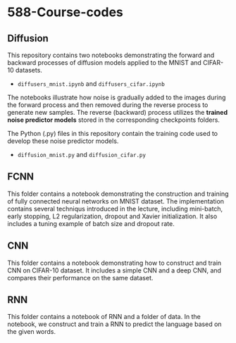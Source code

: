 # 588-Course-codes

## Diffusion
This repository contains two notebooks demonstrating the forward and backward processes of diffusion models applied to the MNIST and CIFAR-10 datasets.

- `diffusers_mnist.ipynb` and `diffusers_cifar.ipynb`

The notebooks illustrate how noise is gradually added to the images during the forward process and then removed during the reverse process to generate new samples. 
The reverse (backward) process utilizes the **trained noise predictor models** stored in the corresponding checkpoints folders. 

The Python (.py) files in this repository contain the training code used to develop these noise predictor models.

- `diffusion_mnist.py` and `diffusion_cifar.py`


## FCNN
This folder contains a notebook demonstrating the construction and training of fully connected neural networks on MNIST dataset. The implementation contains several techniqus introduced in the lecture, including mini-batch, early stopping, L2 regularization, dropout and Xavier initialization. It also includes a tuning example of batch size and dropout rate. 

## CNN
This folder contains a notebook demonstrating how to construct and train CNN on CIFAR-10 dataset. It includes a simple CNN and a deep CNN, and compares their performance on the same dataset. 

## RNN
This folder contains a notebook of RNN and a folder of data. In the notebook, we construct and train a RNN to predict the language based on the given words.

